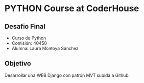 # PYTHON Course at CoderHouse

## Desafio Final  

- Curso de Python 
- Comisión: 40450
- Alumna: Laura Montoya Sánchez

## Objetivo

Desarrollar una WEB Django con patrón MVT subida a Github.

